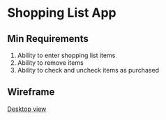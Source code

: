 # Shopping List App

## Min Requirements
1. Ability to enter shopping list items
2. Ability to remove items 
3. Ability to check and uncheck items as purchased

## Wireframe
[Desktop view](https://wireframe.cc/XJzcFO)